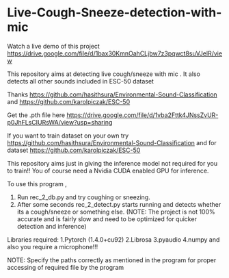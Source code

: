 # Live-Cough-Sneeze-detection-with-mic
Watch a live demo of this project https://drive.google.com/file/d/1bax30KmnOahCLjbw7z3pqwct8suVJelR/view

This repository aims at detecting live cough/sneeze with mic . It also detects all other sounds included in ESC-50 dataset

Thanks  https://github.com/hasithsura/Environmental-Sound-Classification and https://github.com/karolpiczak/ESC-50

Get the .pth file here https://drive.google.com/file/d/1vba2Fttk4JNssZvUR-p0JhFLsCIURsWA/view?usp=sharing

If you want to train dataset on your own  try https://github.com/hasithsura/Environmental-Sound-Classification  and for dataset https://github.com/karolpiczak/ESC-50

This repository aims just in giving the inference model not required for you to train!! You of course need a Nvidia CUDA enabled GPU for inference.

To use this program ,
1. Run rec_2_db.py and try coughing or sneezing.
2. After some seconds rec_2_detect.py starts running and detects whether its a cough/sneeze or something else. (NOTE: The project is not 100% accurate and is fairly slow and need to be optimized for quicker detection and inference)

Libraries required:
1.Pytorch (1.4.0+cu92)
2.Librosa
3.pyaudio
4.numpy
and also you require a microphone!!!

NOTE: Specify the paths correctly as mentioned in the program for proper accessing of required file by the program
